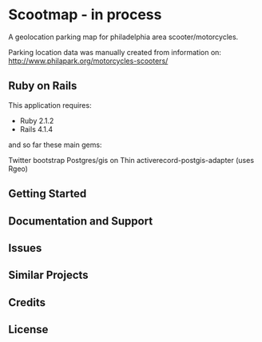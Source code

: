 Scootmap - in process
================

A geolocation parking map for philadelphia area scooter/motorcycles. 

Parking location data was manually created from information on: 
http://www.philapark.org/motorcycles-scooters/


Ruby on Rails
-------------

This application requires:

- Ruby 2.1.2
- Rails 4.1.4

and so far these main gems:

Twitter bootstrap
Postgres/gis on Thin
activerecord-postgis-adapter (uses Rgeo)



Getting Started
---------------



Documentation and Support
-------------------------

Issues
-------------

Similar Projects
----------------


Credits
-------

License
-------
